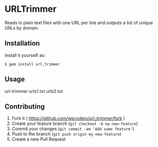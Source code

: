 # URLTrimmer

Reads in plain text files with one URL per line and outputs a list of unique URLs by domain.

## Installation

Install it yourself as:

    $ gem install url_trimmer

## Usage

url-trimmer urls1.txt urls2.txt

## Contributing

1. Fork it ( https://github.com/wecodeio/url_trimmer/fork )
2. Create your feature branch (`git checkout -b my-new-feature`)
3. Commit your changes (`git commit -am 'Add some feature'`)
4. Push to the branch (`git push origin my-new-feature`)
5. Create a new Pull Request
